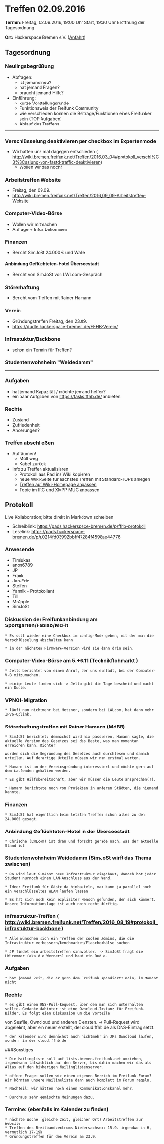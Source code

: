 # Treffen 02.09.2016

**Termin:** Freitag, 02.09.2016, 19:00 Uhr Start, 19:30 Uhr Eröffnung der Tagesordnung

**Ort:** Hackerspace Bremen e.V. ([Anfahrt](https://www.hackerspace-bremen.de/anfahrt/))

## Tagesordnung
### Neulingsbegrüßung
- Abfragen:
    - ist jemand neu?
    - hat jemand Fragen?
    - braucht jemand Hilfe?
- Einführung:
    - kurze Vorstellungsrunde
    - Funktionsweis der Freifunk Community
    - wie verschieden können die Beiträge/Funktionen eines Freifunker sein (TOP Aufgaben)
    - Ablauf des Treffens

---

### Verschlüsselung deaktivieren per checkbox im Expertenmode
- Wir hatten uns mal dagegen entschieden ( http://wiki.bremen.freifunk.net/Treffen/2016_03_04#protokoll_verschl%C3%BCsslung-von-fastd-traffic-deaktivieren)
  - Wollen wir das noch?

### Arbeitstreffen Website
- Freitag, den 09.09.
- http://wiki.bremen.freifunk.net/Treffen/2016_09_09-Arbeitstreffen-Website

### Computer-Video-Börse
- Wollen wir mitmachen
- Anfrage + Infos bekommen

### Finanzen
- Bericht SimJoSt 24.000 € und Walle

#### Anbindung Geflüchteten-Hotel Überseestadt
- Bericht von SimJoSt von LWLcom-Gespräch

### Störerhaftung
- Bericht vom Treffen mit Rainer Hamann

### Verein
- Gründungstreffen Freitag, den 23.09.
- https://dudle.hackerspace-bremen.de/FFHB-Verein/

### Infrastuktur/Backbone
- schon ein Termin für Treffen?

### Studentenwohnheim "Weidedamm"

---

### Aufgaben
- hat jemand Kapazität / möchte jemand helfen?
- ein paar Aufgaben von https://tasks.ffhb.de/ anbieten

### Rechte
- Zustand
- Zufriedenheit
- Änderungen?

### Treffen abschließen
- Aufräumen!
  - Müll weg
  - Kabel zurück
- Info zu Treffen aktualisieren
  - Protokoll aus Pad ins Wiki kopieren
  - neue Wiki-Seite für nächstes Treffen mit Standard-TOPs anlegen
  - [Treffen auf Wiki-Homepage anpassen](Home)
  - Topic im IRC und XMPP MUC anpassen


## Protokoll
Live Kollaboration; bitte direkt in Markdown schreiben
- Schreiblink: https://pads.hackerspace-bremen.de/p/ffhb-protokoll
- Leselink: https://pads.hackerspace-bremen.de/p/r.0214fd03992bbff47284f4598ae44776

### Anwesende
- Timlukas
- anon6789
- JP
- Frank
- Jan-Eric
- Steffen
- Yannik - Protokollant
- Till
- MrApple
- SimJoSt


### Diskussion der Freifunkanbindung am Sportgarten/Fablab/McFit

    * Es soll wieder eine Checkbox im config-Mode geben, mit der man die Verschlüsselung abschalten kann

    * in der nächsten Firmware-Version wird sie dann drin sein.


### Computer-Video-Börse am 5.+6.11  (Technikflohmarkt )

    * Jelto berichtet von einem Anruf, der uns einlädt, bei der Computer-V-B mitzumachen.

    * einige Leute finden sich -> Jelto gibt die Tage bescheid und macht ein Dudle.


### VPN01-Migration

    * läuft nun nichtmehr bei Hetzner, sondern bei LWLcom, hat dann mehr IPv6-Uplink.


### Störerhaftungstreffen mit Rainer Hamann (MdBB)

    * SimJoSt berichtet: demnächst wird nix passieren, Hamann sagte, die aktuelle Version des Gesetzes sei das Beste, was man momentan erreichen kann. Richter 

    würden sich die Begründung des Gesetzes auch durchlesen und danach urteilen. Auf derartige Urteile müssen wir nun erstmal warten. 

    * Hamann ist an der Vereinsgründung interessiert und möchte gern auf dem Laufenden gehalten werden. 

    * Es gibt Hilfsbereitschaft, aber wir müssen die Leute ansprechen(!).

    * Hamann berichtete noch von Projekten in anderen Städten, die niemand kannte.


### Finanzen

    * SimJoSt hat eigentlich beim letzten Treffen schon alles zu den 24.000€ gesagt.


### Anbindung Geflüchteten-Hotel in der Überseestadt

    * Chrische (LWLcom) ist dran und forscht gerade nach, was der aktuelle Stand ist


### Studentenwohnheim Weidedamm (SimJoSt wirft das Thema zwischen)

    * Da wird laut SimJost neue Infrastruktur eingebaut, danach hat jeder Student nurnoch einen LAN-Anschluss aus der Wand.

    * Idee: Freifunk für Gäste da hinbasteln, man kann ja parallel noch ein verschlüsseltes WLAN laufen lassen

    * Es hat sich noch kein expliziter Mensch gefunden, der sich kümmert. Unsere Informationslage ist auch noch recht dürftig.


### Infrastruktur-Treffen ( http://wiki.bremen.freifunk.net/Treffen/2016_08_19#protokoll_infrastuktur-backbone )

    * Alle wünschen sich ein Treffen der coolen Admins, die die Infrastruktur verbessern/benchmarken/Flaschenhälse suchen

    * JP findet ein Arbeitstreffen sinnvoller. -> SimJoSt fragt die LWLcommer (aka die Werners) und baut ein Dudle.


### Aufgaben

    * hat jemand Zeit, die er gern dem Freifunk spendiert? nein, im Moment nicht


### Rechte

    * es gibt einen DNS-Pull-Request, über den man sich unterhalten sollte. Gedanke dahinter ist eine Owncloud-Instanz für Freifunk-Bilder. Es folgt eien Diskussion um die Vorteile 

von Seafile, Owncloud und anderen Diensten. -> Pull-Request wird abgelehnt, aber ein neuer erstellt, der cloud.ffhb.de  als DNS-Eintrag setzt. 

    * der kalender wird demnächst auch nichtmehr in JPs Owncloud laufen, sondern in der cloud.ffhb.de


###Sonstiges

    * Die Mailingliste soll auf lists.bremen.freifunk.net umziehen, irgendwann tatsächlich auf den Server, bis dahin machen wir das als Alias auf den bisherigen Mailinglistenserver.

    * offene Frage: wollen wir einen eigenen Bereich im Freifunk-Forum? Wir könnten unsere Mailingliste dann auch komplett im Forum regeln.

    * Nachteil: wir hätten noch einen Kommunikationskanal mehr.

    * Durchaus sehr gemischte Meinungen dazu.


### Termine: (ebenfalls im Kalender zu finden)
    * nächste Woche (gleiche Zeit, gleicher Ort) Arbeitstreffen zur Website
    * Treffen des Breitbandzentrums Niedersachsen: 15.9. irgendwo in H, vermutlich 17-19h 
    * Gründungstreffen für den Verein am 23.9.
